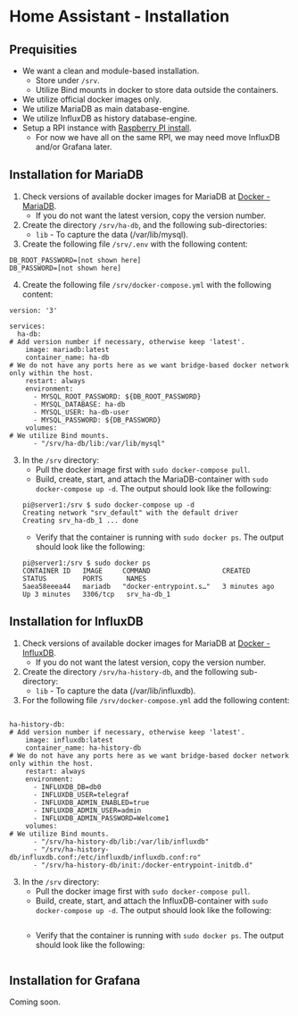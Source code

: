 # Home Assistant - Installation

## Prequisities

- We want a clean and module-based installation.
  - Store under `/srv`.
  - Utilize Bind mounts in docker to store data outside the containers.
- We utilize official docker images only.
- We utilize MariaDB as main database-engine.
- We utilize InfluxDB as history database-engine.
- Setup a RPI instance with [Raspberry PI install](https://github.com/slittorin/raspberrypi-install/).
  - For now we have all on the same RPI, we may need move InfluxDB and/or Grafana later.

## Installation for MariaDB

1. Check versions of available docker images for MariaDB at [Docker - MariaDB](https://hub.docker.com/_/mariadb).
   - If you do not want the latest version, copy the version number.
2. Create the directory `/srv/ha-db`, and the following sub-directories:
   - `lib` - To capture the data (/var/lib/mysql).
3. Create the following file `/srv/.env` with the following content:
```
DB_ROOT_PASSWORD=[not shown here]
DB_PASSWORD=[not shown here]
```
4. Create the following file `/srv/docker-compose.yml` with the following content:
```
version: '3'

services:
  ha-db:
# Add version number if necessary, otherwise keep 'latest'.
    image: mariadb:latest
    container_name: ha-db
# We do not have any ports here as we want bridge-based docker network only within the host.
    restart: always
    environment:
      - MYSQL_ROOT_PASSWORD: ${DB_ROOT_PASSWORD}
      - MYSQL_DATABASE: ha-db
      - MYSQL_USER: ha-db-user
      - MYSQL_PASSWORD: ${DB_PASSWORD}
    volumes:
# We utilize Bind mounts.
      - "/srv/ha-db/lib:/var/lib/mysql"
```
3. In the `/srv` directory:
   - Pull the docker image first with `sudo docker-compose pull`.
   - Build, create, start, and attach the MariaDB-container with `sudo docker-compose up -d`. The output should look like the following:
   ```shell
   pi@server1:/srv $ sudo docker-compose up -d
   Creating network "srv_default" with the default driver
   Creating srv_ha-db_1 ... done
   ```
   - Verify that the container is running with `sudo docker ps`. The output should look like the following:
   ```shell
   pi@server1:/srv $ sudo docker ps
   CONTAINER ID   IMAGE     COMMAND                  CREATED         STATUS         PORTS      NAMES
   5aea58eeea44   mariadb   "docker-entrypoint.s…"   3 minutes ago   Up 3 minutes   3306/tcp   srv_ha-db_1
   ```

## Installation for InfluxDB

1. Check versions of available docker images for MariaDB at [Docker - InfluxDB](https://hub.docker.com/_/influxdb).
   - If you do not want the latest version, copy the version number.
4. Create the directory `/srv/ha-history-db`, and the following sub-directory:
   - `lib` - To capture the data (/var/lib/influxdb).
6. For the following file `/srv/docker-compose.yml` add the following content:
```

ha-history-db:
# Add version number if necessary, otherwise keep 'latest'.
    image: influxdb:latest
    container_name: ha-history-db
# We do not have any ports here as we want bridge-based docker network only within the host.
    restart: always
    environment:
      - INFLUXDB_DB=db0
      - INFLUXDB_USER=telegraf
      - INFLUXDB_ADMIN_ENABLED=true
      - INFLUXDB_ADMIN_USER=admin
      - INFLUXDB_ADMIN_PASSWORD=Welcome1 
    volumes:
# We utilize Bind mounts.
      - "/srv/ha-history-db/lib:/var/lib/influxdb"
      - "/srv/ha-history-db/influxdb.conf:/etc/influxdb/influxdb.conf:ro"
      - "/srv/ha-history-db/init:/docker-entrypoint-initdb.d"
```
3. In the `/srv` directory:
   - Pull the docker image first with `sudo docker-compose pull`.
   - Build, create, start, and attach the InfluxDB-container with `sudo docker-compose up -d`. The output should look like the following:
   ```shell
   ```
   - Verify that the container is running with `sudo docker ps`. The output should look like the following:
   ```shell
   ```

## Installation for Grafana

Coming soon.
